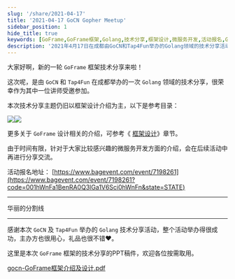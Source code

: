 ```yaml
---
slug: '/share/2021-04-17'
title: '2021-04-17 GoCN Gopher Meetup'
sidebar_position: 1
hide_title: true
keywords: [GoFrame,GoFrame框架,Golang,技术分享,框架设计,微服务开发,活动报名,GoCN,Tap4Fun,成都]
description: '2021年4月17日在成都由GoCN和Tap4Fun举办的Golang领域的技术分享活动，主要围绕GoFrame框架设计及微服务开发展开介绍。作为讲师之一，我参与了这次成功的活动，活动内容详实，礼品丰富。更多关于GoFrame设计的介绍可参见相关文档章节。'
---
```


大家好啊，新的一轮 `GoFrame` 框架技术分享来啦！

这次呢，是由 `GoCN` 和 `Tap4Fun` 在成都举办的一次 `Golang` 领域的技术分享，很荣幸作为其中一位讲师受邀参加。

本次技术分享主题仍旧以框架设计介绍为主，以下是参考目录：

![](/markdown/0940acf2b1d7c695310da3d8316e88fc.png)![](/markdown/ec7498b17b29822f11262708edfba681.png)

更多关于 `GoFrame` 设计相关的介绍，可参考《 [框架设计](../../../docs/框架设计/框架设计.md)》章节。

由于时间有限，针对于大家比较感兴趣的微服务开发方面的介绍，会在后续活动中再进行分享交流。

活动报名地址： [https://www.bagevent.com/event/7198261](https://www.bagevent.com/event/7198261?code=001hWnFa1BenRA0Q3lGa1V6Sci0hWnFn&state=STATE)

* * *

华丽的分割线

* * *

感谢本次 `GoCN` 及 `Tap4Fun` 举办的 `Golang` 技术分享活动，整个活动举办得很成功，主办方也很用心，礼品也很不错❤️。

这里是本次 `GoFrame` 框架的技术分享的PPT稿件，欢迎各位按需取用。

[gocn-GoFrame框架介绍及设计.pdf](/attachments/gocn-GoFrame-intro.pdf)